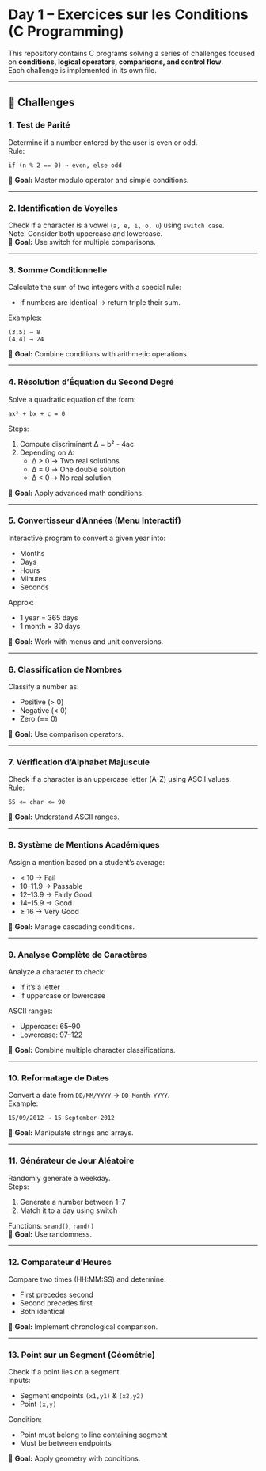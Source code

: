 # Day 1 – Exercices sur les Conditions (C Programming)

This repository contains C programs solving a series of challenges focused on **conditions, logical operators, comparisons, and control flow**.  
Each challenge is implemented in its own file.

---

## 📑 Challenges

### 1. Test de Parité
Determine if a number entered by the user is even or odd.  
Rule:  
```
if (n % 2 == 0) → even, else odd
```
🎯 **Goal:** Master modulo operator and simple conditions.

---

### 2. Identification de Voyelles
Check if a character is a vowel (`a, e, i, o, u`) using `switch case`.  
Note: Consider both uppercase and lowercase.  
🎯 **Goal:** Use switch for multiple comparisons.

---

### 3. Somme Conditionnelle
Calculate the sum of two integers with a special rule:  
- If numbers are identical → return triple their sum.  

Examples:  
```
(3,5) → 8
(4,4) → 24
```
🎯 **Goal:** Combine conditions with arithmetic operations.

---

### 4. Résolution d’Équation du Second Degré
Solve a quadratic equation of the form:  
```
ax² + bx + c = 0
```
Steps:  
1. Compute discriminant Δ = b² - 4ac  
2. Depending on Δ:  
   - Δ > 0 → Two real solutions  
   - Δ = 0 → One double solution  
   - Δ < 0 → No real solution  

🎯 **Goal:** Apply advanced math conditions.

---

### 5. Convertisseur d’Années (Menu Interactif)
Interactive program to convert a given year into:  
- Months  
- Days  
- Hours  
- Minutes  
- Seconds  

Approx:  
- 1 year = 365 days  
- 1 month = 30 days  

🎯 **Goal:** Work with menus and unit conversions.

---

### 6. Classification de Nombres
Classify a number as:  
- Positive (> 0)  
- Negative (< 0)  
- Zero (== 0)  

🎯 **Goal:** Use comparison operators.

---

### 7. Vérification d’Alphabet Majuscule
Check if a character is an uppercase letter (A-Z) using ASCII values.  
Rule:  
```
65 <= char <= 90
```
🎯 **Goal:** Understand ASCII ranges.

---

### 8. Système de Mentions Académiques
Assign a mention based on a student’s average:  
- < 10 → Fail  
- 10–11.9 → Passable  
- 12–13.9 → Fairly Good  
- 14–15.9 → Good  
- ≥ 16 → Very Good  

🎯 **Goal:** Manage cascading conditions.

---

### 9. Analyse Complète de Caractères
Analyze a character to check:  
- If it’s a letter  
- If uppercase or lowercase  

ASCII ranges:  
- Uppercase: 65–90  
- Lowercase: 97–122  

🎯 **Goal:** Combine multiple character classifications.

---

### 10. Reformatage de Dates
Convert a date from `DD/MM/YYYY` → `DD-Month-YYYY`.  
Example:  
```
15/09/2012 → 15-September-2012
```
🎯 **Goal:** Manipulate strings and arrays.

---

### 11. Générateur de Jour Aléatoire
Randomly generate a weekday.  
Steps:  
1. Generate a number between 1–7  
2. Match it to a day using switch  

Functions: `srand()`, `rand()`  
🎯 **Goal:** Use randomness.

---

### 12. Comparateur d’Heures
Compare two times (HH:MM:SS) and determine:  
- First precedes second  
- Second precedes first  
- Both identical  

🎯 **Goal:** Implement chronological comparison.

---

### 13. Point sur un Segment (Géométrie)
Check if a point lies on a segment.  
Inputs:  
- Segment endpoints `(x1,y1)` & `(x2,y2)`  
- Point `(x,y)`  

Condition:  
- Point must belong to line containing segment  
- Must be between endpoints  

🎯 **Goal:** Apply geometry with conditions.
